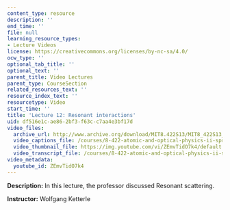 ```yaml
---
content_type: resource
description: ''
end_time: ''
file: null
learning_resource_types:
- Lecture Videos
license: https://creativecommons.org/licenses/by-nc-sa/4.0/
ocw_type: ''
optional_tab_title: ''
optional_text: ''
parent_title: Video Lectures
parent_type: CourseSection
related_resources_text: ''
resource_index_text: ''
resourcetype: Video
start_time: ''
title: 'Lecture 12: Resonant interactions'
uid: df516e1c-ae86-2bf3-f63c-c7aa4e3bf17d
video_files:
  archive_url: http://www.archive.org/download/MIT8.422S13/MIT8_422S13_lec12_300k.mp4
  video_captions_file: /courses/8-422-atomic-and-optical-physics-ii-spring-2013/9c6ca1d83097567683a737367abaf91c_ZEmvTidO7k4.vtt
  video_thumbnail_file: https://img.youtube.com/vi/ZEmvTidO7k4/default.jpg
  video_transcript_file: /courses/8-422-atomic-and-optical-physics-ii-spring-2013/0f6e5ef196d8d93cbf3d606cb1bdd605_ZEmvTidO7k4.pdf
video_metadata:
  youtube_id: ZEmvTidO7k4
---
```


**Description:** In this lecture, the professor discussed Resonant scattering.

**Instructor:** Wolfgang Ketterle

